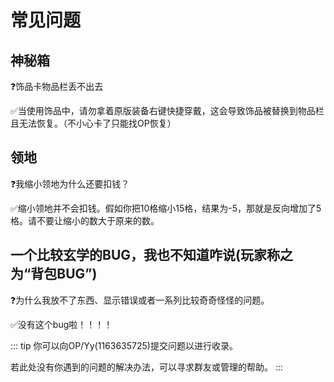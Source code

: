 # 常见问题

## 神秘箱

❓饰品卡物品栏丢不出去

✅当使用饰品中，请勿拿着原版装备右键快捷穿戴，这会导致饰品被替换到物品栏且无法恢复。（不小心卡了只能找OP恢复）

## 领地

❓我缩小领地为什么还要扣钱？

✅缩小领地并不会扣钱。假如你把10格缩小15格，结果为-5，那就是反向增加了5格。请不要让缩小的数大于原来的数。

## 一个比较玄学的BUG，我也不知道咋说(玩家称之为“背包BUG”)

❓为什么我放不了东西、显示错误或者一系列比较奇奇怪怪的问题。

✅没有这个bug啦！！！！

::: tip 你可以向OP/Yy(1163635725)提交问题以进行收录。

若此处没有你遇到的问题的解决办法，可以寻求群友或管理的帮助。
:::